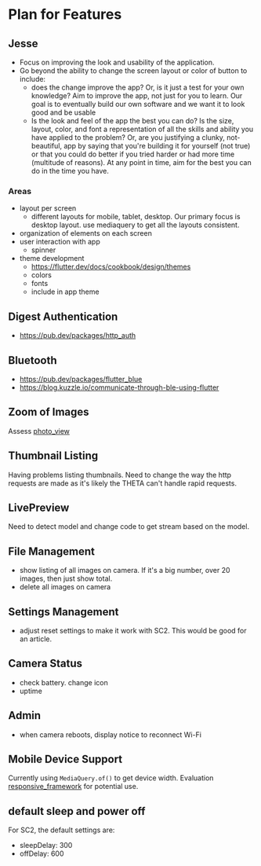 # Plan for Features

## Jesse

* Focus on improving the look and usability of the application. 
* Go beyond the ability to change the screen layout or color of button to
include:
  * does the change improve the app?  Or, is it just a test for your own knowledge? 
    Aim to improve the app, not just for you to learn.  Our goal is to
    eventually build our own software and we want it to look good and be usable
  * Is the look and feel of the app the best you can do?  Is the size, layout, color,
    and font a representation of all the skills and ability you have applied to the
    problem?  Or, are you justifying a clunky, not-beautiful, app by saying that you're
    building it for yourself (not true) or that you could do better if you tried
    harder or had more time (multitude of reasons).
    At any point in time, aim for the best you can do in the time you have.

### Areas

* layout per screen
  * different layouts for mobile, tablet, desktop.  Our primary focus is desktop layout. 
    use mediaquery to get all the layouts consistent.
* organization of elements on each screen
* user interaction with app
  * spinner
* theme development
  * https://flutter.dev/docs/cookbook/design/themes
  * colors
  * fonts
  * include in app theme

## Digest Authentication

* https://pub.dev/packages/http_auth


## Bluetooth

* https://pub.dev/packages/flutter_blue
* https://blog.kuzzle.io/communicate-through-ble-using-flutter

## Zoom of Images

Assess [photo_view](https://pub.dev/packages/photo_view)

## Thumbnail Listing

Having problems listing thumbnails.  Need to change the
way the http requests are made as it's likely the THETA
can't handle rapid requests.

## LivePreview

Need to detect model and change code to get stream based on the model.

## File Management

* show listing of all images on camera.  If it's a big number, over 20 images, then
just show total.  
* delete all images on camera

## Settings Management

* adjust reset settings to make it work with SC2.  This would be good for an article.

## Camera Status

* check battery. change icon
* uptime

## Admin

* when camera reboots, display notice to reconnect Wi-Fi

## Mobile Device Support

Currently using `MediaQuery.of()` to get device width.
Evaluation [responsive_framework](https://pub.dev/packages/responsive_framework) for potential use.

## default sleep and power off

For SC2, the default settings are:

* sleepDelay: 300
* offDelay: 600

